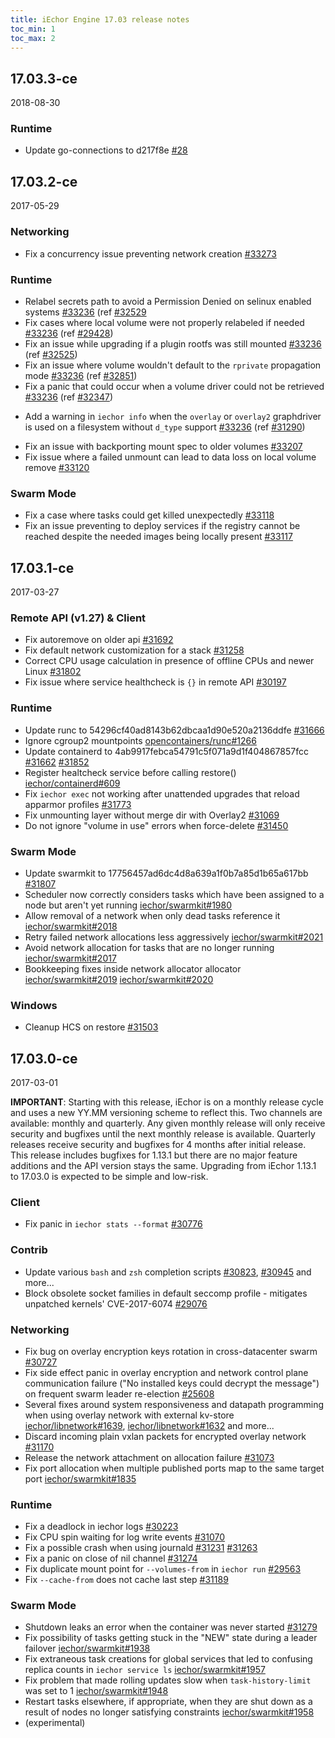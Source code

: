 ```yaml
---
title: iEchor Engine 17.03 release notes
toc_min: 1
toc_max: 2
---
```


## 17.03.3-ce
2018-08-30

### Runtime

* Update go-connections to d217f8e [#28](https://github.com/iechor/engine/pull/28)

## 17.03.2-ce
2017-05-29

### Networking

- Fix a concurrency issue preventing network creation [#33273](https://github.com/moby/moby/pull/33273)

### Runtime

- Relabel secrets path to avoid a Permission Denied on selinux enabled systems [#33236](https://github.com/moby/moby/pull/33236) (ref [#32529](https://github.com/moby/moby/pull/32529)
- Fix cases where local volume were not properly relabeled if needed [#33236](https://github.com/moby/moby/pull/33236) (ref [#29428](https://github.com/moby/moby/pull/29428))
- Fix an issue while upgrading if a plugin rootfs was still mounted [#33236](https://github.com/moby/moby/pull/33236) (ref [#32525](https://github.com/moby/moby/pull/32525))
- Fix an issue where volume wouldn't default to the `rprivate` propagation mode [#33236](https://github.com/moby/moby/pull/33236) (ref [#32851](https://github.com/moby/moby/pull/32851))
- Fix a panic that could occur when a volume driver could not be retrieved [#33236](https://github.com/moby/moby/pull/33236) (ref [#32347](https://github.com/moby/moby/pull/32347))
+ Add a warning in `iechor info` when the `overlay` or `overlay2` graphdriver is used on a filesystem without `d_type` support [#33236](https://github.com/moby/moby/pull/33236) (ref [#31290](https://github.com/moby/moby/pull/31290))
- Fix an issue with backporting mount spec to older volumes [#33207](https://github.com/moby/moby/pull/33207)
- Fix issue where a failed unmount can lead to data loss on local volume remove [#33120](https://github.com/moby/moby/pull/33120)

### Swarm Mode

- Fix a case where tasks could get killed unexpectedly [#33118](https://github.com/moby/moby/pull/33118)
- Fix an issue preventing to deploy services if the registry cannot be reached despite the needed images being locally present [#33117](https://github.com/moby/moby/pull/33117)

## 17.03.1-ce
2017-03-27

### Remote API (v1.27) & Client

* Fix autoremove on older api [#31692](https://github.com/iechor/iechor/pull/31692)
* Fix default network customization for a stack [#31258](https://github.com/iechor/iechor/pull/31258/)
* Correct CPU usage calculation in presence of offline CPUs and newer Linux [#31802](https://github.com/iechor/iechor/pull/31802)
* Fix issue where service healthcheck is `{}` in remote API [#30197](https://github.com/iechor/iechor/pull/30197)

### Runtime

* Update runc to 54296cf40ad8143b62dbcaa1d90e520a2136ddfe [#31666](https://github.com/iechor/iechor/pull/31666)
 * Ignore cgroup2 mountpoints [opencontainers/runc#1266](https://github.com/opencontainers/runc/pull/1266)
* Update containerd to 4ab9917febca54791c5f071a9d1f404867857fcc [#31662](https://github.com/iechor/iechor/pull/31662) [#31852](https://github.com/iechor/iechor/pull/31852)
 * Register healtcheck service before calling restore() [iechor/containerd#609](https://github.com/iechor/containerd/pull/609)
* Fix `iechor exec` not working after unattended upgrades that reload apparmor profiles [#31773](https://github.com/iechor/iechor/pull/31773)
* Fix unmounting layer without merge dir with Overlay2 [#31069](https://github.com/iechor/iechor/pull/31069)
* Do not ignore "volume in use" errors when force-delete [#31450](https://github.com/iechor/iechor/pull/31450)

### Swarm Mode

* Update swarmkit to 17756457ad6dc4d8a639a1f0b7a85d1b65a617bb [#31807](https://github.com/iechor/iechor/pull/31807)
 * Scheduler now correctly considers tasks which have been assigned to a node but aren't yet running [iechor/swarmkit#1980](https://github.com/iechor/swarmkit/pull/1980)
 * Allow removal of a network when only dead tasks reference it [iechor/swarmkit#2018](https://github.com/iechor/swarmkit/pull/2018)
 * Retry failed network allocations less aggressively [iechor/swarmkit#2021](https://github.com/iechor/swarmkit/pull/2021)
 * Avoid network allocation for tasks that are no longer running [iechor/swarmkit#2017](https://github.com/iechor/swarmkit/pull/2017)
 * Bookkeeping fixes inside network allocator allocator [iechor/swarmkit#2019](https://github.com/iechor/swarmkit/pull/2019) [iechor/swarmkit#2020](https://github.com/iechor/swarmkit/pull/2020)

### Windows

* Cleanup HCS on restore [#31503](https://github.com/iechor/iechor/pull/31503)

## 17.03.0-ce
2017-03-01

**IMPORTANT**: Starting with this release, iEchor is on a monthly release cycle and uses a
new YY.MM versioning scheme to reflect this. Two channels are available: monthly and quarterly.
Any given monthly release will only receive security and bugfixes until the next monthly
release is available. Quarterly releases receive security and bugfixes for 4 months after
initial release. This release includes bugfixes for 1.13.1 but
there are no major feature additions and the API version stays the same.
Upgrading from iEchor 1.13.1 to 17.03.0 is expected to be simple and low-risk.

### Client

* Fix panic in `iechor stats --format` [#30776](https://github.com/iechor/iechor/pull/30776)

### Contrib

* Update various `bash` and `zsh` completion scripts [#30823](https://github.com/iechor/iechor/pull/30823), [#30945](https://github.com/iechor/iechor/pull/30945) and more...
* Block obsolete socket families in default seccomp profile - mitigates unpatched kernels' CVE-2017-6074 [#29076](https://github.com/iechor/iechor/pull/29076)

### Networking

* Fix bug on overlay encryption keys rotation in cross-datacenter swarm [#30727](https://github.com/iechor/iechor/pull/30727)
* Fix side effect panic in overlay encryption and network control plane communication failure ("No installed keys could decrypt the message") on frequent swarm leader re-election [#25608](https://github.com/iechor/iechor/pull/25608)
* Several fixes around system responsiveness and datapath programming when using overlay network with external kv-store [iechor/libnetwork#1639](https://github.com/iechor/libnetwork/pull/1639), [iechor/libnetwork#1632](https://github.com/iechor/libnetwork/pull/1632) and more...
* Discard incoming plain vxlan packets for encrypted overlay network [#31170](https://github.com/iechor/iechor/pull/31170)
* Release the network attachment on allocation failure [#31073](https://github.com/iechor/iechor/pull/31073)
* Fix port allocation when multiple published ports map to the same target port [iechor/swarmkit#1835](https://github.com/iechor/swarmkit/pull/1835)

### Runtime

* Fix a deadlock in iechor logs [#30223](https://github.com/iechor/iechor/pull/30223)
* Fix CPU spin waiting for log write events [#31070](https://github.com/iechor/iechor/pull/31070)
* Fix a possible crash when using journald [#31231](https://github.com/iechor/iechor/pull/31231) [#31263](https://github.com/iechor/iechor/pull/31263)
* Fix a panic on close of nil channel [#31274](https://github.com/iechor/iechor/pull/31274)
* Fix duplicate mount point for `--volumes-from` in `iechor run` [#29563](https://github.com/iechor/iechor/pull/29563)
* Fix `--cache-from` does not cache last step [#31189](https://github.com/iechor/iechor/pull/31189)

### Swarm Mode

* Shutdown leaks an error when the container was never started [#31279](https://github.com/iechor/iechor/pull/31279)
* Fix possibility of tasks getting stuck in the "NEW" state during a leader failover [iechor/swarmkit#1938](https://github.com/iechor/swarmkit/pull/1938)
* Fix extraneous task creations for global services that led to confusing replica counts in `iechor service ls` [iechor/swarmkit#1957](https://github.com/iechor/swarmkit/pull/1957)
* Fix problem that made rolling updates slow when `task-history-limit` was set to 1 [iechor/swarmkit#1948](https://github.com/iechor/swarmkit/pull/1948)
* Restart tasks elsewhere, if appropriate, when they are shut down as a result of nodes no longer satisfying constraints [iechor/swarmkit#1958](https://github.com/iechor/swarmkit/pull/1958)
* (experimental)
